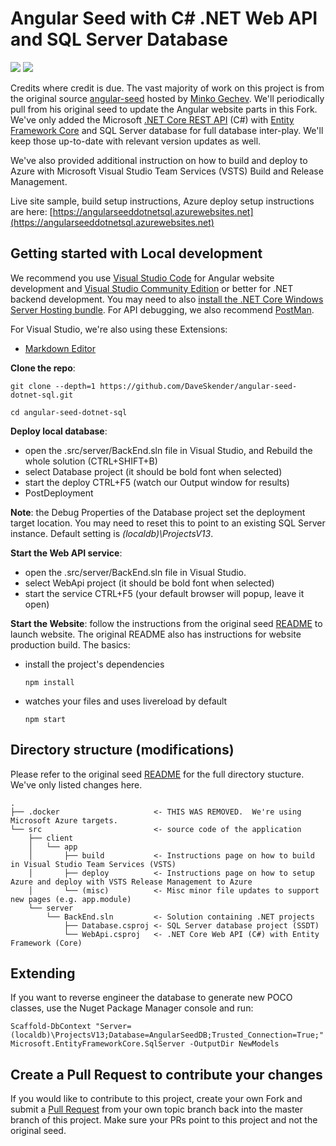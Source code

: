# Angular Seed with C# .NET Web API and SQL Server Database

![](https://skender.visualstudio.com/_apis/public/build/definitions/bd376022-0c94-4afc-bbbc-ff44a4faca8e/11/badge)
![](https://travis-ci.org/DaveSkender/angular-seed-dotnet-sql.svg?branch=master)

Credits where credit is due.  The vast majority of work on this project is from the original source [angular-seed](https://github.com/mgechev/angular-seed) hosted by [Minko Gechev](https://github.com/mgechev).  We'll periodically pull from his original seed to update the Angular website parts in this Fork.  We've only added the Microsoft [.NET Core REST API](https://docs.microsoft.com/en-us/aspnet/core/tutorials/first-web-api) (C#) with [Entity Framework Core](https://docs.microsoft.com/en-us/ef/core/get-started/aspnetcore/existing-db) and SQL Server database for full database inter-play.  We'll keep those up-to-date with relevant version updates as well.

We've also provided additional instruction on how to build and deploy to Azure with Microsoft Visual Studio Team Services (VSTS) Build and Release Management.

Live site sample, build setup instructions, Azure deploy setup instructions are here:
[https://angularseeddotnetsql.azurewebsites.net](https://angularseeddotnetsql.azurewebsites.net)


## Getting started with Local development

We recommend you use [Visual Studio Code](https://code.visualstudio.com/download) for Angular website development and [Visual Studio Community Edition](https://www.visualstudio.com/downloads) or better for .NET backend development.  You may need to also [install the .NET Core Windows Server Hosting bundle](https://docs.microsoft.com/en-us/aspnet/core/publishing/iis#install-the-net-core-windows-server-hosting-bundle).  For API debugging, we also recommend [PostMan](https://www.getpostman.com/).

For Visual Studio, we're also using these Extensions:

- [Markdown Editor](https://marketplace.visualstudio.com/items?itemName=MadsKristensen.MarkdownEditor)

**Clone the repo**:

```git clone --depth=1 https://github.com/DaveSkender/angular-seed-dotnet-sql.git```

```cd angular-seed-dotnet-sql```

**Deploy local database**:

- open the .src/server/BackEnd.sln file in Visual Studio, and Rebuild the whole solution (CTRL+SHIFT+B)
- select Database project (it should be bold font when selected)
- start the deploy CTRL+F5 (watch our Output window for results)
- PostDeployment

**Note**: the Debug Properties of the Database project set the deployment target location.
You may need to reset this to point to an existing SQL Server instance.  Default setting is *(localdb)\ProjectsV13*.

**Start the Web API service**:

- open the .src/server/BackEnd.sln file in Visual Studio.
- select WebApi project (it should be bold font when selected)
- start the service CTRL+F5 (your default browser will popup, leave it open)

**Start the Website**: follow the instructions from the original seed [README](https://github.com/mgechev/angular-seed/blob/master/README.md) to launch website.
The original README also has instructions for website production build.  The basics:

- install the project's dependencies

    ```npm install```

- watches your files and uses livereload by default

    ```npm start```


## Directory structure (modifications)

Please refer to the original seed [README](https://github.com/mgechev/angular-seed/blob/master/README.md) for the full directory stucture.  We've only listed changes here.

```
.
├── .docker                     <- THIS WAS REMOVED.  We're using Microsoft Azure targets.
└── src                         <- source code of the application
    ├── client
    │   └── app
    │       ├── build           <- Instructions page on how to build in Visual Studio Team Services (VSTS)
    │       ├── deploy          <- Instructions page on how to setup Azure and deploy with VSTS Release Management to Azure
    │       └── (misc)          <- Misc minor file updates to support new pages (e.g. app.module)
    └── server
        └── BackEnd.sln         <- Solution containing .NET projects
            ├── Database.csproj <- SQL Server database project (SSDT)
            └── WebApi.csproj   <- .NET Core Web API (C#) with Entity Framework (Core)
```

## Extending

If you want to reverse engineer the database to generate new POCO classes, use the Nuget Package Manager console and run:

```Scaffold-DbContext "Server=(localdb)\ProjectsV13;Database=AngularSeedDB;Trusted_Connection=True;" Microsoft.EntityFrameworkCore.SqlServer -OutputDir NewModels```


## Create a Pull Request to contribute your changes

If you would like to contribute to this project, create your own Fork and submit a [Pull Request](https://help.github.com/articles/creating-a-pull-request/) from your own topic branch back into the master branch of this project.  Make sure your PRs point to this project and not the original seed.

